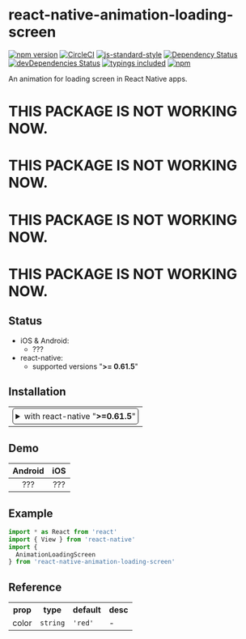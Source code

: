 <!-- Bootstrapped with make-react-native-package v0.61.2 -->

# react-native-animation-loading-screen
[![npm version](https://badge.fury.io/js/react-native-animation-loading-screen.svg)](https://badge.fury.io/js/react-native-animation-loading-screen)
[![CircleCI](https://circleci.com/gh/ceo-epiclions/react-native-animation-loading-screen.svg?style=svg)](https://circleci.com/gh/ceo-epiclions/react-native-animation-loading-screen)
[![js-standard-style](https://img.shields.io/badge/code%20style-standard-brightgreen.svg)](https://github.com/standard/standard)
[![Dependency Status](https://david-dm.org/ceo-epiclions/react-native-animation-loading-screen.svg)](https://david-dm.org/ceo-epiclions/react-native-animation-loading-screen)
[![devDependencies Status](https://david-dm.org/ceo-epiclions/react-native-animation-loading-screen/dev-status.svg)](https://david-dm.org/ceo-epiclions/react-native-animation-loading-screen?type=dev)
[![typings included](https://img.shields.io/badge/typings-included-brightgreen.svg?t=1495378566925)](package.json)
[![npm](https://img.shields.io/npm/l/express.svg)](https://www.npmjs.com/package/react-native-animation-loading-screen)

An animation for loading screen in React Native apps. 

# THIS PACKAGE IS NOT WORKING NOW. 
# THIS PACKAGE IS NOT WORKING NOW. 
# THIS PACKAGE IS NOT WORKING NOW. 
# THIS PACKAGE IS NOT WORKING NOW. 


## Status

- iOS & Android:
  - ???
- react-native:
  - supported versions "<strong>&gt;= 0.61.5</strong>"

## Installation

<table>
<td>
<details style="border: 1px solid; border-radius: 5px; padding: 5px">
  <summary>with react-native "<strong>&gt;=0.61.5</strong>"</summary>

### 0. Setup Swift and Kotlin

- Open your iOS project in Xcode and create empty Swift file and bridging header to enable Swift support
- Modify `android/build.gradle`:

  ```diff
  buildscript {
    ext {
      ...
  +   kotlinVersion = "1.3.50"
    }
  ...

    dependencies {
  +   classpath("org.jetbrains.kotlin:kotlin-gradle-plugin:${kotlinVersion}")
      ...
  ```

### 1. Install latest version from npm

`$ npm i react-native-animation-loading-screen -S`

### 2. Install pods

`$ cd ios && pod install && cd ..`

</details>
</td>
</table>

## Demo

 Android                                       |  iOS
:---------------------------------------------:|:---------------------------------------------:
???  |  ???

## Example

```jsx
import * as React from 'react'
import { View } from 'react-native'
import {
  AnimationLoadingScreen
} from 'react-native-animation-loading-screen'

```

## Reference

<table>
  <tr>
    <th>prop</th>
    <th>type</th>
    <th>default</th>
    <th>desc</th>
  </tr>
  <tr>
    <td>color</td>
    <td><code>string</code></td>
    <td><code>'red'</code></td>
    <td>-</td>
  </tr>
</table>
